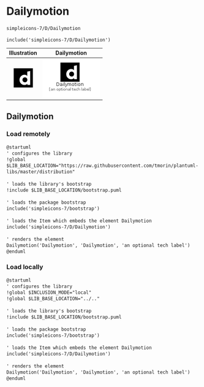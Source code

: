 # Dailymotion


```text
simpleicons-7/D/Dailymotion
```

```text
include('simpleicons-7/D/Dailymotion')
```



| Illustration | Dailymotion |
| :---: | :---: |
| ![illustration for Illustration](../../simpleicons-7/D/Dailymotion.png) | ![illustration for Dailymotion](../../simpleicons-7/D/Dailymotion.Local.png) |




## Dailymotion

### Load remotely
```plantuml
@startuml
' configures the library
!global $LIB_BASE_LOCATION="https://raw.githubusercontent.com/tmorin/plantuml-libs/master/distribution"

' loads the library's bootstrap
!include $LIB_BASE_LOCATION/bootstrap.puml

' loads the package bootstrap
include('simpleicons-7/bootstrap')

' loads the Item which embeds the element Dailymotion
include('simpleicons-7/D/Dailymotion')

' renders the element
Dailymotion('Dailymotion', 'Dailymotion', 'an optional tech label')
@enduml
```

### Load locally
```plantuml
@startuml
' configures the library
!global $INCLUSION_MODE="local"
!global $LIB_BASE_LOCATION="../.."

' loads the library's bootstrap
!include $LIB_BASE_LOCATION/bootstrap.puml

' loads the package bootstrap
include('simpleicons-7/bootstrap')

' loads the Item which embeds the element Dailymotion
include('simpleicons-7/D/Dailymotion')

' renders the element
Dailymotion('Dailymotion', 'Dailymotion', 'an optional tech label')
@enduml
```


